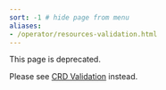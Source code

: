 ```yaml
---
sort: -1 # hide page from menu
aliases:
- /operator/resources-validation.html
---
```


This page is deprecated. 

Please see [CRD Validation](./configuration.md#crd-validation) instead.
